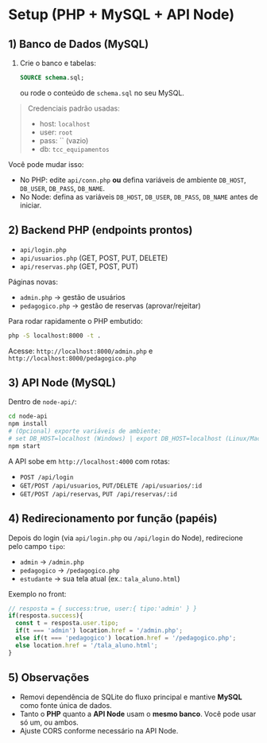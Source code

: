 # Setup (PHP + MySQL + API Node)

## 1) Banco de Dados (MySQL)
1. Crie o banco e tabelas:
   ```sql
   SOURCE schema.sql;
   ```
   ou rode o conteúdo de `schema.sql` no seu MySQL.

> Credenciais padrão usadas:
> - host: `localhost`
> - user: `root`
> - pass: `` (vazio)
> - db: `tcc_equipamentos`

Você pode mudar isso:
- No PHP: edite `api/conn.php` **ou** defina variáveis de ambiente `DB_HOST`, `DB_USER`, `DB_PASS`, `DB_NAME`.
- No Node: defina as variáveis `DB_HOST`, `DB_USER`, `DB_PASS`, `DB_NAME` antes de iniciar.

## 2) Backend PHP (endpoints prontos)
- `api/login.php`
- `api/usuarios.php`  (GET, POST, PUT, DELETE)
- `api/reservas.php`  (GET, POST, PUT)

Páginas novas:
- `admin.php`        → gestão de usuários
- `pedagogico.php`   → gestão de reservas (aprovar/rejeitar)

Para rodar rapidamente o PHP embutido:
```bash
php -S localhost:8000 -t .
```
Acesse: `http://localhost:8000/admin.php` e `http://localhost:8000/pedagogico.php`

## 3) API Node (MySQL)
Dentro de `node-api/`:
```bash
cd node-api
npm install
# (Opcional) exporte variáveis de ambiente:
# set DB_HOST=localhost (Windows) | export DB_HOST=localhost (Linux/Mac)
npm start
```
A API sobe em `http://localhost:4000` com rotas:
- `POST /api/login`
- `GET/POST /api/usuarios`, `PUT/DELETE /api/usuarios/:id`
- `GET/POST /api/reservas`, `PUT /api/reservas/:id`

## 4) Redirecionamento por função (papéis)
Depois do login (via `api/login.php` ou `/api/login` do Node), redirecione pelo campo `tipo`:
- `admin`        → `/admin.php`
- `pedagogico`   → `/pedagogico.php`
- `estudante`    → sua tela atual (ex.: `tala_aluno.html`)

Exemplo no front:
```js
// resposta = { success:true, user:{ tipo:'admin' } }
if(resposta.success){
  const t = resposta.user.tipo;
  if(t === 'admin') location.href = '/admin.php';
  else if(t === 'pedagogico') location.href = '/pedagogico.php';
  else location.href = '/tala_aluno.html';
}
```

## 5) Observações
- Removi dependência de SQLite do fluxo principal e mantive **MySQL** como fonte única de dados.
- Tanto o **PHP** quanto a **API Node** usam o **mesmo banco**. Você pode usar só um, ou ambos.
- Ajuste CORS conforme necessário na API Node.
